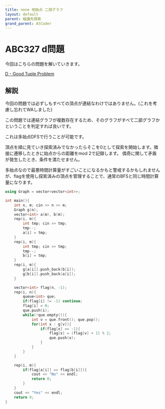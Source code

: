 ```yaml
---
title: none 他始点 二部グラフ
layout: default
parent: 幅優先探索
grand_parent: AtCoder
---
```


# ABC327 d問題
今回はこちらの問題を解いていきます。

<a href="https://atcoder.jp/contests/abc327/tasks/abc327_d" target="_blank">D - Good Tuple Problem</a>

## 解説
今回の問題では必ずしもすべての頂点が連結なわけではありません。(これを考慮し忘れてWAしました)

この問題では連結グラフが複数存在するため、そのグラフがすべて二部グラフかということを判定すれば良いです。

これは多始点DFSで行うことが可能です。

頂点を順に見ていき探索済みでなかったらそこを0として探索を開始します。隣接に遷移したときに始点からの距離をmod 2で記録します。
偶奇に関して矛盾が発生したとき、条件を満たせません。

多始点なので最悪時間計算量がすごいことになるかもと警戒するかもしれませんが、flagを使用し探索済みの頂点を管理することで、通常のBFSと同じ時間計算量になります。

```cpp
using Graph = vector<vector<int>>;

int main(){
    int n, m; cin >> n >> m;
    Graph g(n);
    vector<int> a(m), b(m);
    rep(i, m){
        int tmp; cin >> tmp;
        tmp--;
        a[i] = tmp;
    }
    rep(i, m){
        int tmp; cin >> tmp;
        tmp--;
        b[i] = tmp;
    }
    rep(i, m){
        g[a[i]].push_back(b[i]);
        g[b[i]].push_back(a[i]);
    }

    vector<int> flag(n, -1);
    rep(i, n){
        queue<int> que;
        if(flag[i] != -1) continue;
        flag[i] = 0;
        que.push(i);
        while(!que.empty()){
            int v = que.front(); que.pop();
            for(int x : g[v]){
                if(flag[x] == -1){
                    flag[x] = (flag[v] + 1) % 2;
                    que.push(x);
                }
            }
        }
    }

    rep(i, m){
        if(flag[a[i]] == flag[b[i]]){
            cout << "No" << endl;
            return 0;
        }
    }
    cout << "Yes" << endl;
    return 0;
}
```